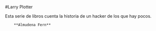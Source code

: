 #Larry Plotter

Esta serie de libros cuenta la historia de un hacker de los que hay pocos.

		**Almudena Fern**